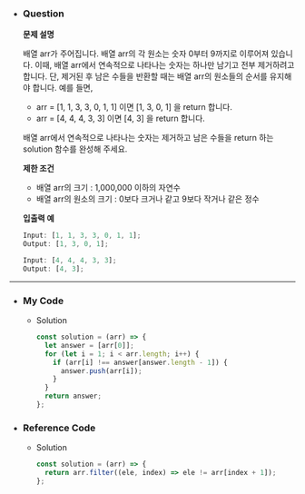 - ### Question

  **문제 설명**

  배열 arr가 주어집니다. 배열 arr의 각 원소는 숫자 0부터 9까지로 이루어져 있습니다. 이때, 배열 arr에서 연속적으로 나타나는 숫자는 하나만 남기고 전부 제거하려고 합니다. 단, 제거된 후 남은 수들을 반환할 때는 배열 arr의 원소들의 순서를 유지해야 합니다. 예를 들면,

  - arr = [1, 1, 3, 3, 0, 1, 1] 이면 [1, 3, 0, 1] 을 return 합니다.
  - arr = [4, 4, 4, 3, 3] 이면 [4, 3] 을 return 합니다.

  배열 arr에서 연속적으로 나타나는 숫자는 제거하고 남은 수들을 return 하는 solution 함수를 완성해 주세요.

  **제한 조건**

  - 배열 arr의 크기 : 1,000,000 이하의 자연수
  - 배열 arr의 원소의 크기 : 0보다 크거나 같고 9보다 작거나 같은 정수

  **입출력 예**

  ```jsx
  Input: [1, 1, 3, 3, 0, 1, 1];
  Output: [1, 3, 0, 1];

  Input: [4, 4, 4, 3, 3];
  Output: [4, 3];
  ```

---

- ### My Code

  - Solution

    ```jsx
    const solution = (arr) => {
      let answer = [arr[0]];
      for (let i = 1; i < arr.length; i++) {
        if (arr[i] !== answer[answer.length - 1]) {
          answer.push(arr[i]);
        }
      }
      return answer;
    };
    ```

- ### Reference Code

  - Solution

    ```jsx
    const solution = (arr) => {
      return arr.filter((ele, index) => ele != arr[index + 1]);
    };
    ```
